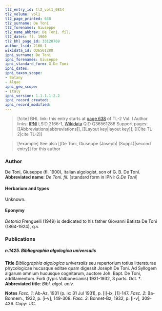 ```yaml
---
tl2_entry_id: tl2_vol1_0814
tl2_volume: vol1
tl2_page_printed: 638
tl2_surname: De Toni
tl2_forenames: Giuseppe
tl2_name_abbrev: De Toni. fil.
tl2_dates: fl. 1900
tl2_bhl_page_id: 33120769
author_lsid: 2166-1
wikidata_id: Q36561288
ipni_surname: De Toni
ipni_forenames: Giuseppe
ipni_standard_form: G.De Toni
ipni_dates: 
ipni_taxon_scope: 
- Botany
- Algae
ipni_geo_scope: 
- Italy
ipni_version: 1.1.1.1.2.2
ipni_record_created: 
ipni_record_modified:
---
```


> [!cite] BHL link: this entry starts at [page 638](https://www.biodiversitylibrary.org/page/33120769) of TL-2 Vol. I
> Author links: [IPNI](https://www.ipni.org/a/2166-1) LSID 2166-1, [Wikidata](https://www.wikidata.org/wiki/Q36561288) QID Q36561288
> Support pages: [[Abbreviations|abbreviations]], [[Layout key|layout key]], [[Cite TL-2|cite TL-2]]

> [!example] See also [[De Toni, Giuseppe (Joseph) (Suppl.)|second entry]] for this author

### Author

De Toni, Giuseppe (fl. 1900), Italian algologist, son of G. B. De Toni. 
**Abbreviated name**: *De Toni. fil.* \[standard form in IPNI: *G.De Toni*\]

#### Herbarium and types

Unknown.

#### Eponymy

*Detonia* Frenguelli (1949) is dedicated to his father Giovanni Batista De Toni (1864-1924), q.v.

### Publications

##### n.1425. Bibliographia algologica universalis

**Title**
*Bibliographia algologica universalis* seu repertorium totius litteraturae phycologicae hucusque editae quam digessit Joseph De Toni. Ad Syllogem algarum omnium hucusque cognitarum, auctore Joh. Bapt. De Toni, additamentum. Forli (typis Valbonesianis) 1931-1932, 3 parts. Oct. †.
**Abbreviated title**: *Bibl. algol. univ.*

**Notes**
*Fasc. 1*: Ab-Az, 1931 (p. ix: 31 Jul 1931), p. \[i\]-ix, \[1\]-147.
*Fasc. 2*: Ba-Bonnem., 1932, p. \[i-v\], 149-308.
*Fasc. 3*: Bonnet-Bz, 1932, p. \[i-v\], 309-436.
*Copy*: UC.

